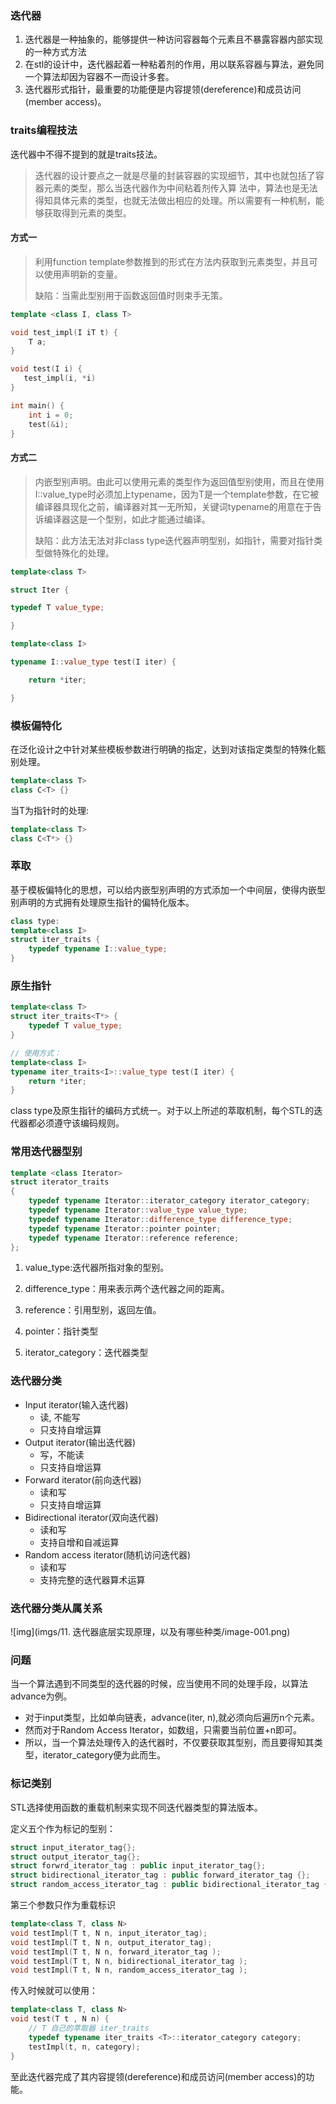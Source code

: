 ### 迭代器

1. 迭代器是一种抽象的，能够提供一种访问容器每个元素且不暴露容器内部实现的一种方式方法
2. 在stl的设计中，迭代器起着一种粘着剂的作用，用以联系容器与算法，避免同一个算法却因为容器不一而设计多套。
3. 迭代器形式指针，最重要的功能便是内容提领(dereference)和成员访问(member access)。

### traits编程技法

迭代器中不得不提到的就是traits技法。

> 迭代器的设计要点之一就是尽量的封装容器的实现细节，其中也就包括了容器元素的类型，那么当迭代器作为中间粘着剂传入算 法中，算法也是无法得知具体元素的类型，也就无法做出相应的处理。所以需要有一种机制，能够获取得到元素的类型。

#### 方式一

> 利用function template参数推到的形式在方法内获取到元素类型，并且可以使用声明新的变量。
>
> 缺陷：当需此型别用于函数返回值时则束手无策。

```c++
template <class I, class T>

void test_impl(I iT t) {
    T a;
}

void test(I i) {
   test_impl(i, *i)
}

int main() {
    int i = 0;
    test(&i);
}
```

#### 方式二

> 内嵌型别声明。由此可以使用元素的类型作为返回值型别使用，而且在使用I::value_type时必须加上typename，因为T是一个template参数，在它被编译器具现化之前，编译器对其一无所知，关键词typename的用意在于告诉编译器这是一个型别，如此才能通过编译。
>
> 缺陷：此方法无法对非class type迭代器声明型别，如指针，需要对指针类型做特殊化的处理。

```c++
template<class T>

struct Iter {

typedef T value_type;

}

template<class I>

typename I::value_type test(I iter) {

    return *iter;

}
```

### 模板偏特化

在泛化设计之中针对某些模板参数进行明确的指定，达到对该指定类型的特殊化甄别处理。

```c++
template<class T>
class C<T> {}
```

当T为指针时的处理:

```c++
template<class T>
class C<T*> {}
```

### 萃取

基于模板偏特化的思想，可以给内嵌型别声明的方式添加一个中间层，使得内嵌型别声明的方式拥有处理原生指针的偏特化版本。

```c++
class type:
template<class I>
struct iter_traits {
	typedef typename I::value_type;
}
```

### 原生指针

```c++
template<class T>
struct iter_traits<T*> {
	typedef T value_type;
}

// 使用方式：
template<class I>
typename iter_traits<I>::value_type test(I iter) {
	return *iter;
}
```

class type及原生指针的编码方式统一。对于以上所述的萃取机制，每个STL的迭代器都必须遵守该编码规则。

### 常用迭代器型别

```c++
template <class Iterator>
struct iterator_traits
{
    typedef typename Iterator::iterator_category iterator_category;
    typedef typename Iterator::value_type value_type;
    typedef typename Iterator::difference_type difference_type;
    typedef typename Iterator::pointer pointer;
    typedef typename Iterator::reference reference;
};
```

1. value_type:迭代器所指对象的型别。

2. difference_type：用来表示两个迭代器之间的距离。

3. reference：引用型别，返回左值。

4. pointer：指针类型

5. iterator_category：迭代器类型

### 迭代器分类

* Input iterator(输入迭代器)
  * 读, 不能写
  * 只支持自增运算
* Output iterator(输出迭代器) 
  * 写，不能读
  * 只支持自增运算
* Forward iterator(前向迭代器) 
  * 读和写
  * 只支持自增运算
* Bidirectional iterator(双向迭代器)
  * 读和写
  * 支持自增和自减运算
* Random access iterator(随机访问迭代器)
  * 读和写
  * 支持完整的迭代器算术运算

### 迭代器分类从属关系

 ![img](imgs/11. 迭代器底层实现原理，以及有哪些种类/image-001.png)

 ### 问题

当一个算法遇到不同类型的迭代器的时候，应当使用不同的处理手段，以算法advance为例。

* 对于input类型，比如单向链表，advance(iter, n),就必须向后遍历n个元素。
* 然而对于Random Access Iterator，如数组，只需要当前位置+n即可。
* 所以，当一个算法处理传入的迭代器时，不仅要获取其型别，而且要得知其类型，iterator_category便为此而生。

### 标记类别

STL选择使用函数的重载机制来实现不同迭代器类型的算法版本。

定义五个作为标记的型别：

```c++
struct input_iterator_tag{};
struct output_iterator_tag{};
struct forwrd_iterator_tag : public input_iterator_tag{};
struct bidirectional_iterator_tag : public forward_iterator_tag {};
struct random_access_iterator_tag : public bidirectional_iterator_tag {};
```

第三个参数只作为重载标识

```c++
template<class T, class N>
void testImpl(T t, N n, input_iterator_tag);
void testImpl(T t, N n, output_iterator_tag);
void testImpl(T t, N n, forward_iterator_tag );
void testImpl(T t, N n, bidirectional_iterator_tag );
void testImpl(T t, N n, random_access_iterator_tag );
```

传入时候就可以使用：

```c++
template<class T, class N>
void test(T t , N n) {
	// T 自己的萃取器 iter_traits 
    typedef typename iter_traits <T>::iterator_category category;
    testImpl(t, n, category);
}
```

至此迭代器完成了其内容提领(dereference)和成员访问(member access)的功能。